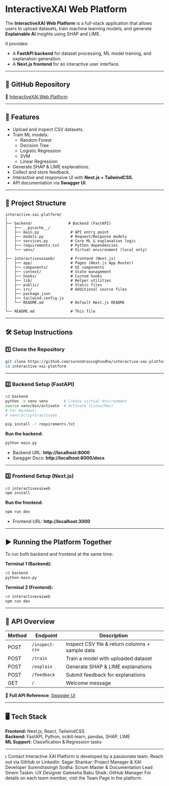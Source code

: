 # InteractiveXAI Web Platform

The **InteractiveXAI Web Platform** is a full-stack application that allows users to upload datasets, train machine learning models, and generate **Explainable AI** insights using SHAP and LIME.  

It provides:
- A **FastAPI backend** for dataset processing, ML model training, and explanation generation.
- A **Next.js frontend** for an interactive user interface.

---

## 📌 GitHub Repository
🔗 [InteractiveXAI Web Platform](https://github.com/surendrasinghsodha/interactive-xai-platform)

---

## 🚀 Features
- Upload and inspect CSV datasets.
- Train ML models:
  - Random Forest
  - Decision Tree
  - Logistic Regression
  - SVM
  - Linear Regression
- Generate SHAP & LIME explanations.
- Collect and store feedback.
- Interactive and responsive UI with **Next.js + TailwindCSS**.
- API documentation via **Swagger UI**.

---

## 📂 Project Structure
```
interactive-xai-platform/
│
├── backend/                # Backend (FastAPI)
│   ├── __pycache__/
│   ├── main.py              # API entry point
│   ├── models.py            # Request/Response models
│   ├── services.py          # Core ML & explanation logic
│   ├── requirements.txt     # Python dependencies
│   └── venv/                # Virtual environment (local only)
│
├── interactivexaiweb/       # Frontend (Next.js)
│   ├── app/                 # Pages (Next.js App Router)
│   ├── components/          # UI components
│   ├── context/             # State management
│   ├── hooks/               # Custom hooks
│   ├── lib/                 # Helper utilities
│   ├── public/              # Static files
│   ├── src/                 # Additional source files
│   ├── package.json
│   ├── tailwind.config.js
│   └── README.md            # Default Next.js README
│
└── README.md                # This file
```

---

## 🛠️ Setup Instructions

### 1️⃣ Clone the Repository
```bash
git clone https://github.com/surendrasinghsodha/interactive-xai-platform.git
cd interactive-xai-platform
```

---

### 2️⃣ Backend Setup (FastAPI)
```bash
cd backend
python -m venv venv       # Create virtual environment
source venv/bin/activate  # Activate (Linux/Mac)
# For Windows:
# venv\Scripts\activate

pip install -r requirements.txt
```

**Run the backend:**
```bash
python main.py
```

- Backend URL: **http://localhost:8000**
- Swagger Docs: **http://localhost:8000/docs**

---

### 3️⃣ Frontend Setup (Next.js)
```bash
cd interactivexaiweb
npm install
```

**Run the frontend:**
```bash
npm run dev
```

- Frontend URL: **http://localhost:3000**

---

## ▶️ Running the Platform Together
To run both backend and frontend at the same time:

**Terminal 1 (Backend):**
```bash
cd backend
python main.py
```

**Terminal 2 (Frontend):**
```bash
cd interactivexaiweb
npm run dev
```

---

## 📜 API Overview
| Method | Endpoint         | Description |
|--------|------------------|-------------|
| POST   | `/inspect-csv`   | Inspect CSV file & return columns + sample data |
| POST   | `/train`         | Train a model with uploaded dataset |
| POST   | `/explain`       | Generate SHAP & LIME explanations |
| POST   | `/feedback`      | Submit feedback for explanations |
| GET    | `/`              | Welcome message |

📖 **Full API Reference:** [Swagger UI](http://localhost:8000/docs)

---



## 🖥️ Tech Stack
**Frontend:** Next.js, React, TailwindCSS  
**Backend:** FastAPI, Python, scikit-learn, pandas, SHAP, LIME  
**ML Support:** Classification & Regression tasks

---
📞 Contact
Interactive XAI Platform is developed by a passionate team. Reach out via GitHub or LinkedIn:
Sagar Shankar: Project Manager & XAI Developer
Surendrasingh Sodha: Scrum Master & Documentation Lead
Sinem Taskin: UX Designer
Galeesha Babu Shaik: GitHub Manager
For details on each team member, visit the Team Page in the platform.
